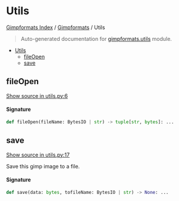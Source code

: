 # Utils

[Gimpformats Index](../README.md#gimpformats-index) / [Gimpformats](./index.md#gimpformats) / Utils

> Auto-generated documentation for [gimpformats.utils](../../../gimpformats/utils.py) module.

- [Utils](#utils)
  - [fileOpen](#fileopen)
  - [save](#save)

## fileOpen

[Show source in utils.py:6](../../../gimpformats/utils.py#L6)

#### Signature

```python
def fileOpen(fileName: BytesIO | str) -> tuple[str, bytes]: ...
```



## save

[Show source in utils.py:17](../../../gimpformats/utils.py#L17)

Save this gimp image to a file.

#### Signature

```python
def save(data: bytes, tofileName: BytesIO | str) -> None: ...
```